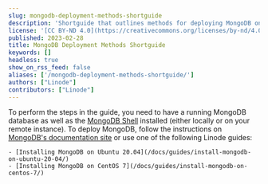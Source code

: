 ```yaml
---
slug: mongodb-deployment-methods-shortguide
description: 'Shortguide that outlines methods for deploying MongoDB on Linode.'
license: '[CC BY-ND 4.0](https://creativecommons.org/licenses/by-nd/4.0)'
published: 2023-02-28
title: MongoDB Deployment Methods Shortguide
keywords: []
headless: true
show_on_rss_feed: false
aliases: ['/mongodb-deployment-methods-shortguide/']
authors: ["Linode"]
contributors: ["Linode"]
---
```


To perform the steps in the guide, you need to have a running MongoDB database as well as the [MongoDB Shell](/docs/guides/mongodb-community-shell-installation/) installed (either locally or on your remote instance). To deploy MongoDB, follow the instructions on [MongoDB's documentation site](https://www.mongodb.com/docs/manual/administration/install-on-linux/) or use one of the following Linode guides:

    - [Installing MongoDB on Ubuntu 20.04](/docs/guides/install-mongodb-on-ubuntu-20-04/)
    - [Installing MongoDB on CentOS 7](/docs/guides/install-mongodb-on-centos-7/)